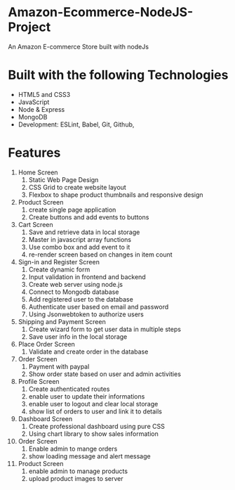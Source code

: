 # Amazon-Ecommerce-NodeJS-Project
An Amazon E-commerce Store built with nodeJs

# Built with the following Technologies

- HTML5 and CSS3
- JavaScript
- Node & Express
- MongoDB
- Development: ESLint, Babel, Git, Github,

# Features

1. Home Screen
   1. Static Web Page Design
   2. CSS Grid to create website layout
   3. Flexbox to shape product thumbnails and responsive design
2. Product Screen
   1. create single page application
   2. Create buttons and add events to buttons
3. Cart Screen
   1. Save and retrieve data in local storage
   2. Master in javascript array functions
   3. Use combo box and add event to it
   4. re-render screen based on changes in item count
4. Sign-in and Register Screen
   1. Create dynamic form
   2. Input validation in frontend and backend
   3. Create web server using node.js
   4. Connect to Mongodb database
   5. Add registered user to the database
   6. Authenticate user based on email and password
   7. Using Jsonwebtoken to authorize users
5. Shipping and Payment Screen
   1. Create wizard form to get user data in multiple steps
   2. Save user info in the local storage
6. Place Order Screen
   1. Validate and create order in the database
7. Order Screen
   1. Payment with paypal
   2. Show order state based on user and admin activities
8. Profile Screen
   1. Create authenticated routes
   2. enable user to update their informations
   3. enable user to logout and clear local storage
   4. show list of orders to user and link it to details
9. Dashboard Screen
   1. Create professional dashboard using pure CSS
   2. Using chart library to show sales information
10. Order Screen
    1. Enable admin to mange orders
    2. show loading message and alert message
11. Product Screen
    1. enable admin to manage products
    2. upload product images to server
